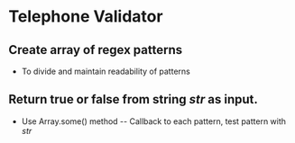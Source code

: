# Telephone Validator

## Create array of regex patterns

- To divide and maintain readability of patterns

## Return true or false from string _str_ as input.

- Use Array.some() method
  -- Callback to each pattern, test pattern with _str_
